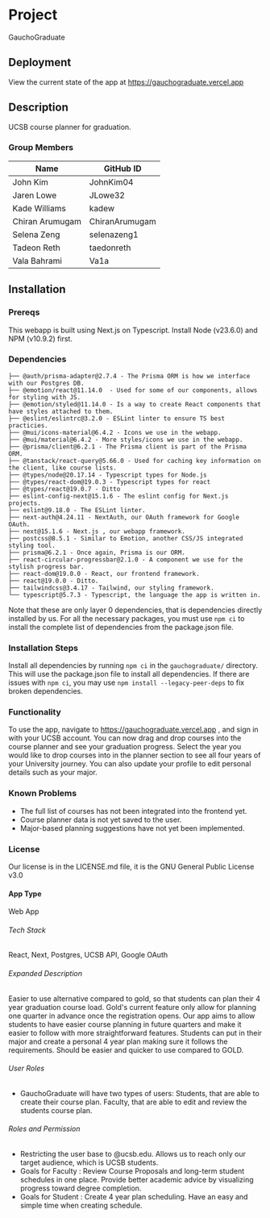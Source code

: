 # Project
GauchoGraduate 

## Deployment
View the current state of the app at https://gauchograduate.vercel.app

## Description
UCSB course planner for graduation.

### Group Members
| Name            | GitHub ID       |
| --------------- | --------------- | 
| John Kim        | JohnKim04       | 
| Jaren Lowe      | JLowe32         |
| Kade Williams   | kadew           |
| Chiran Arumugam | ChiranArumugam  | 
| Selena Zeng     | selenazeng1     |
| Tadeon Reth     | taedonreth      |
| Vala Bahrami    | Va1a            | 

## Installation
### Prereqs
This webapp is built using Next.js on Typescript.
Install Node (v23.6.0) and NPM (v10.9.2) first.

### Dependencies
```
├── @auth/prisma-adapter@2.7.4 - The Prisma ORM is how we interface with our Postgres DB.
├── @emotion/react@11.14.0  - Used for some of our components, allows for styling with JS.
├── @emotion/styled@11.14.0 - Is a way to create React components that have styles attached to them.
├── @eslint/eslintrc@3.2.0 - ESLint linter to ensure TS best practicies.
├── @mui/icons-material@6.4.2 - Icons we use in the webapp.
├── @mui/material@6.4.2 - More styles/icons we use in the webapp.
├── @prisma/client@6.2.1 - The Prisma client is part of the Prisma ORM.
├── @tanstack/react-query@5.66.0 - Used for caching key information on the client, like course lists.
├── @types/node@20.17.14 - Typescript types for Node.js
├── @types/react-dom@19.0.3 - Typescript types for react
├── @types/react@19.0.7 - Ditto
├── eslint-config-next@15.1.6 - The eslint config for Next.js projects.
├── eslint@9.18.0 - The ESLint linter.
├── next-auth@4.24.11 - NextAuth, our OAuth framework for Google OAuth.
├── next@15.1.6 - Next.js , our webapp framework.
├── postcss@8.5.1 - Similar to Emotion, another CSS/JS integrated styling tool.
├── prisma@6.2.1 - Once again, Prisma is our ORM.
├── react-circular-progressbar@2.1.0 - A component we use for the stylish progress bar.
├── react-dom@19.0.0 - React, our frontend framework.
├── react@19.0.0 - Ditto.
├── tailwindcss@3.4.17 - Tailwind, our styling framework.
└── typescript@5.7.3 - Typescript, the language the app is written in.
```
Note that these are only layer 0 dependencies, that is dependencies directly installed by us. For all the necessary packages, you must use `npm ci` to install the complete list of dependencies from the package.json file.

### Installation Steps
Install all dependencies by running `npm ci` in the `gauchograduate/` directory. This will use the package.json file to install all dependencies. If there are issues with `npm ci`, you may use `npm install --legacy-peer-deps` to fix broken dependencies.

### Functionality
To use the app, navigate to https://gauchograduate.vercel.app , and sign in with your UCSB account. You can now drag and drop courses into the course planner and see your graduation progress. Select the year you would like to drop courses into in the planner section to see all four years of your University journey. You can also update your profile to edit personal details such as your major.

### Known Problems
- The full list of courses has not been integrated into the frontend yet.
- Course planner data is not yet saved to the user.
- Major-based planning suggestions have not yet been implemented.

### License
Our license is in the LICENSE.md file, it is the GNU General Public License v3.0

#### App Type 
Web App

###### Tech Stack
React, Next, Postgres, UCSB API, Google OAuth

###### Expanded Description
Easier to use alternative compared to gold, so that students can plan their 4 year graduation course load. Gold's current feature only allow for planning one quarter in advance once the registration opens. Our app aims to allow students to have easier course planning in future quarters and make it easier to follow with more straightforward features. Students can put in their major and create a personal 4 year plan making sure it follows the requirements. Should be easier and quicker to use compared to GOLD.

###### User Roles
- GauchoGraduate will have two types of users: Students, that are able to create their course plan. Faculty, that are able to edit and review the students course plan.

###### Roles and Permission
- Restricting the user base to @ucsb.edu. Allows us to reach only our target audience, which is UCSB students.
- Goals for Faculty : Review Course Proposals and long-term student schedules in one place. Provide better academic advice by visualizing progress toward degree completion.
- Goals for Student : Create 4 year plan scheduling. Have an easy and simple time when creating schedule.

  




